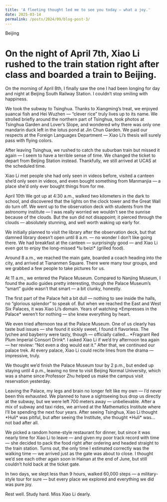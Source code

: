 ```yaml
---
title: 'A fleeting thought led me to see you today — what a joy.'
date: 2025-03-14
permalink: /posts/2024/09/blog-post-3/
---
```

Beijing

On the night of April 7th, Xiao Li rushed to the train station right after class and boarded a train to Beijing.
======
<p>On the morning of April 8th, I finally saw the one I had been longing for day and night at Beijing South Railway Station. I couldn’t stop smiling with happiness.</p>
<p>We took the subway to Tsinghua. Thanks to Xiangming’s treat, we enjoyed suancai fish and Hei Wuzhen — “clever rice” truly lives up to its name. We strolled briefly around the northern part of Tsinghua, took photos at Tsinghua Garden and Lover’s Slope, and wondered why there was only one mandarin duck left in the lotus pond at Jin Chun Garden. We paid our respects at the Foreign Languages Department — Xiao Li’s thesis will surely pass with flying colors.</p>
<p>After leaving Tsinghua, we rushed to catch the suburban train but missed it again — I seem to have a terrible sense of time. We changed the ticket to depart from Beijing Station instead. Thankfully, we still arrived at UCAS at the scheduled time.</p>
<p>Xiao Li met people she had only seen in videos before, visited a canteen she’d only seen in videos, and even bought something from Manmanjia — a place she’d only ever bought things from for me.</p>
<p>April 10th  
We got up at 4:30 a.m., walked two kilometers in the dark to school, and discovered that the lights on the clock tower and the Great Wall do turn off. We went up to the observation deck with students from the astronomy institute — I was really worried we wouldn’t see the sunrise because of the clouds. But the sun did not disappoint; it pierced through the clouds — absolutely stunning, and well worth waking up early for.</p>
<p>We initially planned to visit the library after the observation deck, but that damned library doesn’t open until 8 a.m. — no wonder I don’t like going there. We had breakfast at the canteen — surprisingly good — and Xiao Li even got to enjoy the long-missed *lu beizi* (grilled food).</p>
<p>Around 8 a.m., we reached the main gate, boarded a coach heading into the city, and arrived at Tiananmen Square. There were many tour groups, and we grabbed a few people to take pictures for us.</p>
<p>At 11 a.m., we entered the Palace Museum. Compared to Nanjing Museum, I found the audio guides pretty interesting, though the Palace Museum’s “smart” guide wasn’t that smart — a bit clunky, honestly.</p>
<p>The first part of the Palace felt a bit dull — nothing to see inside the halls, no “glorious splendor” to speak of. But when we reached the East and West Six Palaces, it was Xiao Li’s domain. Years of watching *Empresses in the Palace* weren’t for nothing — she knew everything by heart.</p>
<p>We even tried afternoon tea at the Palace Museum. One of us clearly has taste bud issues — she found it sickly sweet, I found it flavorless. The lychee and bayberry were tasty, though — officially called... *Fragrant Red Plum Imperial Consort Drink*. I asked Xiao Li if we’d try afternoon tea again — her review: “Not even a dog would eat it.” After that, we continued our palace trek. At every palace, Xiao Li could recite lines from the drama — impressive, truly.</p>
<p>We thought we’d finish the Palace Museum tour by 2 p.m., but ended up staying until 4 p.m., leaving no time to visit Beijing Normal University, which was a shame since Professor Zhu helped us make the campus visit reservation yesterday.</p>
<p>Leaving the Palace, my legs and brain no longer felt like my own — I’d never been this exhausted. We planned to have a sightseeing bus drop us directly at the subway, but we were left 700 meters away — unbelievable. After a mix of subway and taxi rides, we arrived at the Mathematics Institute where I’ll be spending the next four years. After seeing Tsinghua, Xiao Li thought *Huli* was pitiful, but after seeing the Institute, she thought *Huli* was... not bad after all.</p>
<p>We picked a random home-style restaurant for dinner, but since it was nearly time for Xiao Li to leave — and given my poor track record with time — she decided to pack the food right after ordering and headed straight to the train station. Turns out, the only time I estimated correctly was the walking time — we arrived just as the gate was about to close. I thought we’d see each other again soon in Hainan at the end of June, but still couldn’t hold back at the ticket gate.</p>
<p>In two days, we slept less than 9 hours, walked 60,000 steps — a military-style tour for sure — but every place we explored and everything we did was pure joy.</p>
<p>Rest well. Study hard. Miss Xiao Li dearly.</p>

